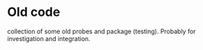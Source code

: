 # Old code

collection of some old probes and package (testing). Probably for investigation and integration.
